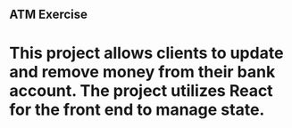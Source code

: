 ## ATM Exercise

# This project allows clients to update and remove money from their bank account. The project utilizes React for the front end to manage state.
